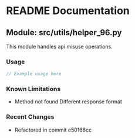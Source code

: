 # README Documentation

## Module: src/utils/helper_96.py

This module handles api misuse operations.

### Usage

```java
// Example usage here
```

### Known Limitations

- Method not found Different response format

### Recent Changes

- Refactored in commit e50168cc
